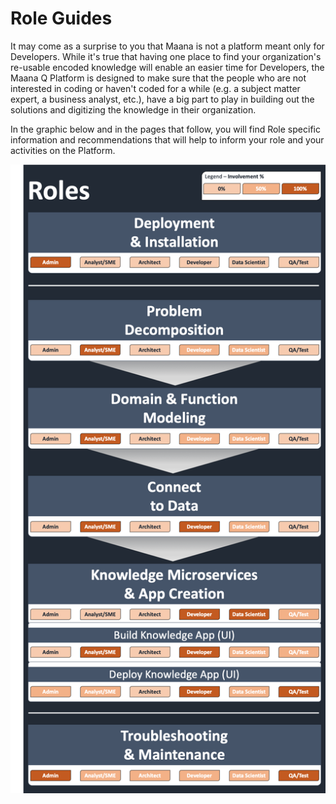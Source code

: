 # Role Guides

It may come as a surprise to you that Maana is not a platform meant only for Developers. While it's true that having one place to find your organization's re-usable encoded knowledge will enable an easier time for Developers, the Maana Q Platform is designed to make sure that the people who are not interested in coding or haven't coded for a while \(e.g. a subject matter expert, a business analyst, etc.\), have a big part to play in building out the solutions and digitizing the knowledge in their organization.

In the graphic below and in the pages that follow, you will find Role specific information and recommendations that will help to inform your role and your activities on the Platform.

![NEED TO UPDATE ARCHITECT ROLE](../../.gitbook/assets/image%20%2824%29.png)



